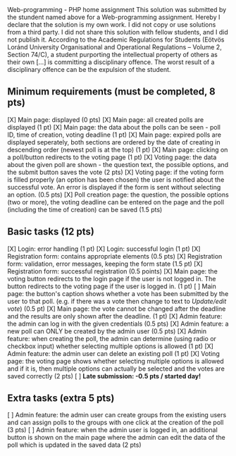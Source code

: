 <Ahmad Asif Amin>
<AVZARA>
Web-programming - PHP home assignment
This solution was submitted by the stundent named above for a Web-programming assignment.
Hereby I declare that the solution is my own work. I did not copy or use solutions from a third party. I did not share this solution with fellow students, and I did not publish it. 
According to the Academic Regulations for Students (Eötvös Loránd University Organisational and Operational Regulations – Volume 2, Section 74/C), a student purporting the intellectual property of others as their own [...] is committing a disciplinary offence.
The worst result of a disciplinary offence can be the expulsion of the student.

## Minimum requirements (must be completed, 8 pts)

[X] Main page: displayed (0 pts)
[X] Main page: all created polls are displayed (1 pt)
[X] Main page: the data about the polls can be seen - poll ID, time of creation, voting deadline (1 pt)
[X] Main page: expired polls are displayed seperately, both sections are ordered by the date of creating in descending order (newest poll is at the top) (1 pt)
[X] Main page: clicking on a poll/button redirects to the voting page (1 pt)
[X] Voting page: the data about the given poll are shown - the question text, the possible options, and the submit button saves the vote (2 pts)
[X] Voting page: if the voting form is filled properly (an option has been chosen) the user is notified about the successful vote. An error is displayed if the form is sent without selecting an option. (0.5 pts)
[X] Poll creation page: the question, the possible options (two or more), the voting deadline can be entered on the page and the poll (including the time of creation) can be saved (1.5 pts)

## Basic tasks (12 pts)

[X] Login: error handling (1 pt)
[X] Login: successful login (1 pt)
[X] Registration form: contains appropriate elements (0.5 pts)
[X] Registration form: validation, error messages, keeping the form state (1.5 pt)
[X] Registration form: successful registration (0.5 points)
[X] Main page: the voting button redirects to the login page if the user is not logged in. The button redirects to the voting page if the user is logged in. (1 pt)
[ ] Main page: the button's caption shows whether a vote has been submitted by the user to that poll. (e.g. if there was a vote then change to text to *Update/edit vote*) (0.5 pt)
[X] Main page: the vote cannot be changed after the deadline and the results are only shown after the deadline. (1 pt)
[X] Admin feature: the admin can log in with the given credentials (0.5 pts)
[X] Admin feature: a new poll can ONLY be created by the admin user (0.5 pts)
[X] Admin feature: when creating the poll, the admin can determine (using radio or checkbox input) whether selecting multiple options is allowed (1 pt)
[X] Admin feature: the admin user can delete an existing poll (1 pt)
[X] Voting page: the voting page shows whether selecting multiple options is allowed and if it is, then multiple options can actually be selected and the votes are saved correctly (2 pts)
[ ] **Late submission: -0.5 pts / started day!**

## Extra tasks (extra 5 pts)

[ ] Admin feature: the admin user can create groups from the existing users and can assign polls to the groups with one click at the creation of the poll (3 pts)
[ ] Admin feature: when the admin user is logged in, an additional button is shown on the main page where the admin can edit the data of the poll which is updated in the saved data (2 pts)